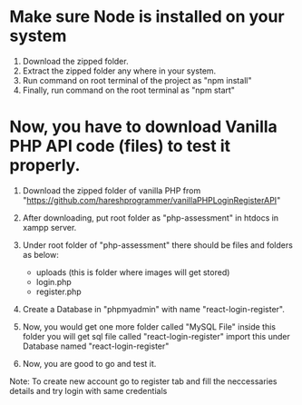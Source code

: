 # Make sure Node is installed on your system

1. Download the zipped folder.
2. Extract the zipped folder any where in your system.
3. Run command on root terminal of the project as "npm install"
4. Finally, run command on the root terminal as "npm start"

 
# Now, you have to download Vanilla PHP API code (files) to test it properly.

1. Download the zipped folder of vanilla PHP from "https://github.com/hareshprogrammer/vanillaPHPLoginRegisterAPI"
2. After downloading, put root folder as "php-assessment" in htdocs in xampp server.
3. Under root folder of "php-assessment" there should be files and folders as below:
   - uploads (this is folder where images will get stored)
   - login.php
   - register.php
  
4. Create a Database in "phpmyadmin" with name "react-login-register". 
5. Now, you would get one more folder called "MySQL File" inside this folder you will get sql file called "react-login-register" import this under Database named "react-login-register"
6. Now, you are good to go and test it.

Note: To create new account go to register tab and fill the neccessaries details and try login with same credentials
